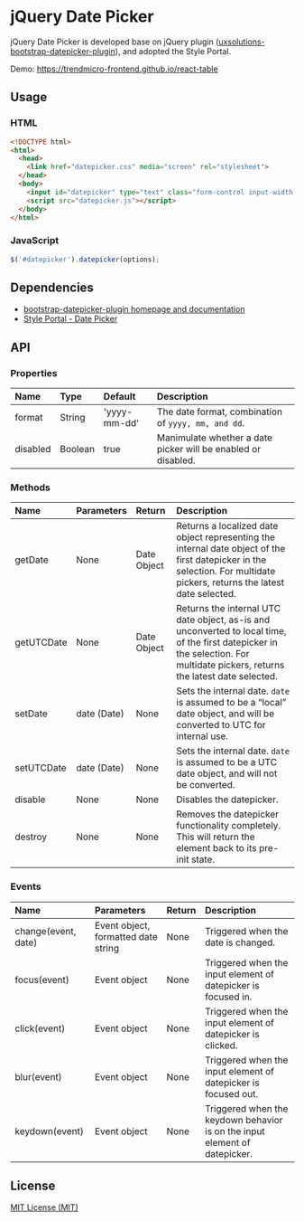 # jQuery Date Picker

jQuery Date Picker is developed base on jQuery plugin ([uxsolutions-bootstrap-datepicker-plugin](https://github.com/uxsolutions/bootstrap-datepicker/blob/master/docs/index.rst)), and adopted the Style Portal.

Demo: https://trendmicro-frontend.github.io/react-table

## Usage
### HTML
```html
<!DOCTYPE html>
<html>
  <head>
    <link href="datepicker.css" media="screen" rel="stylesheet">
  </head>
  <body>
    <input id="datepicker" type="text" class="form-control input-width-xs">
    <script src="datepicker.js"></script>
  </body>
</html>
```

### JavaScript
```javascript
$('#datepicker').datepicker(options);
```

## Dependencies
* [bootstrap-datepicker-plugin homepage and documentation](http://www.eyecon.ro/bootstrap-datepicker/)
* [Style Portal - Date Picker](http://style-portal.tw.trendnet.org/#/styles/minimalism/1.7.0/f67b16d7-2d35-4c9c-bc5a-02e2824e46c3)


## API
### Properties
Name                | Type       | Default       | Description
:---                | :---       | :------------ | :----------
format              | String     | 'yyyy-mm-dd'  | The date format, combination of `yyyy, mm, and dd`.
disabled            | Boolean    | true          | Manimulate whether a date picker will be enabled or disabled.

### Methods
Name                | Parameters | Return        | Description
:---                | :---       | :------------ | :----------
getDate             | None       | Date Object   | Returns a localized date object representing the internal date object of the first datepicker in the selection. For multidate pickers, returns the latest date selected.
getUTCDate          | None       | Date Object   | Returns the internal UTC date object, as-is and unconverted to local time, of the first datepicker in the selection. For multidate pickers, returns the latest date selected.
setDate             | date (Date)| None          | Sets the internal date. `date` is assumed to be a “local” date object, and will be converted to UTC for internal use.
setUTCDate          | date (Date)| None          | Sets the internal date. `date` is assumed to be a UTC date object, and will not be converted.
disable             | None       | None          | Disables the datepicker.
destroy             | None       | None          | Removes the datepicker functionality completely. This will return the element back to its pre-init state.

### Events
Name                | Parameters                          | Return   | Description
:---                | :---                                | :--------| :----------
change(event, date) | Event object, formatted date string | None     | Triggered when the date is changed.
focus(event)        | Event object                        | None     | Triggered when the input element of datepicker is focused in.
click(event)        | Event object                        | None     | Triggered when the input element of datepicker is clicked.
blur(event)         | Event object                        | None     | Triggered when the input element of datepicker is focused out.
keydown(event)      | Event object                        | None     | Triggered when the keydown behavior is on the input element of datepicker.

## License
[MIT License (MIT)](http://opensource.org/licenses/MIT)
